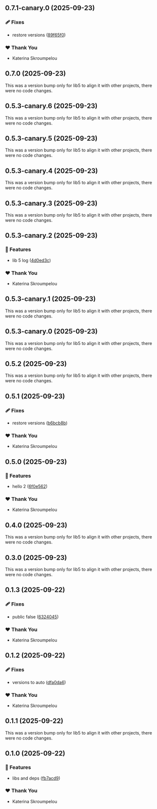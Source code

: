 ## 0.7.1-canary.0 (2025-09-23)

### 🩹 Fixes

- restore versions ([89f65f0](https://github.com/mandarini/repro-nx-release/commit/89f65f0))

### ❤️ Thank You

- Katerina Skroumpelou

## 0.7.0 (2025-09-23)

This was a version bump only for lib5 to align it with other projects, there were no code changes.

## 0.5.3-canary.6 (2025-09-23)

This was a version bump only for lib5 to align it with other projects, there were no code changes.

## 0.5.3-canary.5 (2025-09-23)

This was a version bump only for lib5 to align it with other projects, there were no code changes.

## 0.5.3-canary.4 (2025-09-23)

This was a version bump only for lib5 to align it with other projects, there were no code changes.

## 0.5.3-canary.3 (2025-09-23)

This was a version bump only for lib5 to align it with other projects, there were no code changes.

## 0.5.3-canary.2 (2025-09-23)

### 🚀 Features

- lib 5 log ([4d0ed3c](https://github.com/mandarini/repro-nx-release/commit/4d0ed3c))

### ❤️ Thank You

- Katerina Skroumpelou

## 0.5.3-canary.1 (2025-09-23)

This was a version bump only for lib5 to align it with other projects, there were no code changes.

## 0.5.3-canary.0 (2025-09-23)

This was a version bump only for lib5 to align it with other projects, there were no code changes.

## 0.5.2 (2025-09-23)

This was a version bump only for lib5 to align it with other projects, there were no code changes.

## 0.5.1 (2025-09-23)

### 🩹 Fixes

- restore versions ([b6bcb8b](https://github.com/mandarini/repro-nx-release/commit/b6bcb8b))

### ❤️ Thank You

- Katerina Skroumpelou

## 0.5.0 (2025-09-23)

### 🚀 Features

- hello 2 ([6f0e562](https://github.com/mandarini/repro-nx-release/commit/6f0e562))

### ❤️ Thank You

- Katerina Skroumpelou

## 0.4.0 (2025-09-23)

This was a version bump only for lib5 to align it with other projects, there were no code changes.

## 0.3.0 (2025-09-23)

This was a version bump only for lib5 to align it with other projects, there were no code changes.

## 0.1.3 (2025-09-22)

### 🩹 Fixes

- public false ([6324045](https://github.com/mandarini/repro-nx-release/commit/6324045))

### ❤️ Thank You

- Katerina Skroumpelou

## 0.1.2 (2025-09-22)

### 🩹 Fixes

- versions to auto ([dfa0da6](https://github.com/mandarini/repro-nx-release/commit/dfa0da6))

### ❤️ Thank You

- Katerina Skroumpelou

## 0.1.1 (2025-09-22)

This was a version bump only for lib5 to align it with other projects, there were no code changes.

## 0.1.0 (2025-09-22)

### 🚀 Features

- libs and deps ([fb7acd9](https://github.com/mandarini/repro-nx-release/commit/fb7acd9))

### ❤️ Thank You

- Katerina Skroumpelou